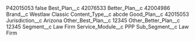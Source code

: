 <?xml version="1.0" encoding="UTF-8"?>
<CustomMetadata xmlns="http://soap.sforce.com/2006/04/metadata" xmlns:xsi="http://www.w3.org/2001/XMLSchema-instance" xmlns:xsd="http://www.w3.org/2001/XMLSchema">
    <label>P42015053</label>
    <protected>false</protected>
    <values>
        <field>Best_Plan__c</field>
        <value xsi:type="xsd:string">42076533</value>
    </values>
    <values>
        <field>Better_Plan__c</field>
        <value xsi:type="xsd:string">42004986</value>
    </values>
    <values>
        <field>Brand__c</field>
        <value xsi:type="xsd:string">Westlaw Classic</value>
    </values>
    <values>
        <field>Content_Type__c</field>
        <value xsi:type="xsd:string">abcde</value>
    </values>
    <values>
        <field>Good_Plan__c</field>
        <value xsi:type="xsd:string">42015053</value>
    </values>
    <values>
        <field>Jurisdiction__c</field>
        <value xsi:type="xsd:string">Arizona</value>
    </values>
    <values>
        <field>Other_Best_Plan__c</field>
        <value xsi:type="xsd:string">12345</value>
    </values>
    <values>
        <field>Other_Better_Plan__c</field>
        <value xsi:type="xsd:string">12345</value>
    </values>
    <values>
        <field>Segment__c</field>
        <value xsi:type="xsd:string">Law Firm</value>
    </values>
    <values>
        <field>Service_Module__c</field>
        <value xsi:type="xsd:string">PPP</value>
    </values>
    <values>
        <field>Sub_Segment__c</field>
        <value xsi:type="xsd:string">Law Firm</value>
    </values>
</CustomMetadata>
